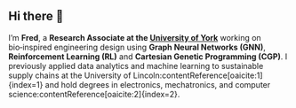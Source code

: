 ## Hi there 👋

I’m **Fred**, a **Research Associate at the [University of York](https://www.york.ac.uk/)** working on bio‑inspired engineering design using **Graph Neural Networks (GNN)**, **Reinforcement Learning (RL)** and **Cartesian Genetic Programming (CGP)**. I previously applied data analytics and machine learning to sustainable supply chains at the University of Lincoln:contentReference[oaicite:1]{index=1} and hold degrees in electronics, mechatronics, and computer science:contentReference[oaicite:2]{index=2}.

<!--
**Tahernezhad/Tahernezhad** is a ✨ _special_ ✨ repository because its `README.md` (this file) appears on your GitHub profile.

Here are some ideas to get you started:

- 🔭 I’m currently working on ...
- 🌱 I’m currently learning ...
- 👯 I’m looking to collaborate on ...
- 🤔 I’m looking for help with ...
- 💬 Ask me about ...
- 📫 How to reach me: ...
- 😄 Pronouns: ...
- ⚡ Fun fact: ...
-->
